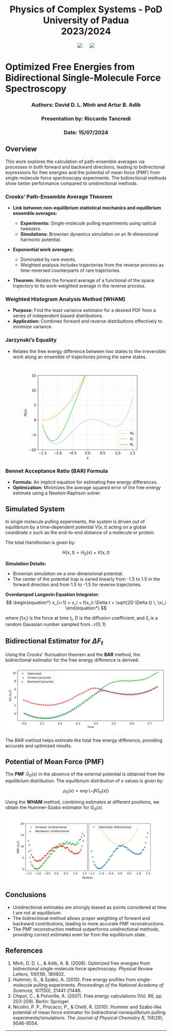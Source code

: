 <h1 align="center">Physics of Complex Systems - PoD<br> University of Padua <br> 2023/2024</h1>

<p align="center">
  <img src="https://user-images.githubusercontent.com/62724611/166108149-7629a341-bbca-4a3e-8195-67f469a0cc08.png" height="150"/>
   
  <img src="https://user-images.githubusercontent.com/62724611/166108076-98afe0b7-802c-4970-a2d5-bbb997da759c.png" height="150"/>
</p>

# Optimized Free Energies from Bidirectional Single-Molecule Force Spectroscopy

<h3 align="center"><b>Authors: </b>David D. L. Minh and Artur B. Adib<br></h3>

<h3 align="center"><b>Presentation by: </b>Riccardo Tancredi<br></h3>
<h3 align="center"><b>Date: </b>15/07/2024<br></h3>

## Overview

This work explores the calculation of path-ensemble averages via processes in both forward and backward directions, leading to bidirectional expressions for free energies and the potential of mean force (PMF) from single-molecule force spectroscopy experiments. The bidirectional methods show better performance compared to unidirectional methods.

### Crooks’ Path-Ensemble Average Theorem

- **Link between non-equilibrium statistical mechanics and equilibrium ensemble averages:**
  - **Experiments:** Single-molecule pulling experiments using optical tweezers.
  - **Simulations:** Brownian dynamics simulation on an N-dimensional harmonic potential.

- **Exponential work averages:**
  - Dominated by rare events.
  - Weighted analysis includes trajectories from the reverse process as time-reversed counterparts of rare trajectories.

- **Theorem:** Relates the forward average of a functional of the space trajectory to its work-weighted average in the reverse process.

### Weighted Histogram Analysis Method (WHAM)

- **Purpose:** Find the least variance estimator for a desired PDF from a series of independent biased distributions.
- **Application:** Combines forward and reverse distributions effectively to minimize variance.

### Jarzynski’s Equality

- Relates the free energy difference between two states to the irreversible work along an ensemble of trajectories joining the same states.

<img src="imgs/Hamiltonian.gif" width="400" style="display: block; margin: auto;" />

### Bennet Acceptance Ratio (BAR) Formula

- **Formula:** An implicit equation for estimating free energy differences.
- **Optimization:** Minimizes the average squared error of the free energy estimate using a Newton–Raphson solver.



## Simulated System

In single molecule pulling experiments, the system is driven out of equilibrium by a time-dependent potential $V(x, t)$ acting on a global coordinate $x$ such as the end-to-end distance of a molecule or protein.

The total Hamiltonian is given by:

$$
\begin{equation*}
  H(x, t) = H_0(x) + V(x, t)
\end{equation*}
$$

**Simulation Details:**
- Brownian simulation on a one-dimensional potential.
- The center of the potential trap is varied linearly from -1.5 to 1.5 in the forward direction and from 1.5 to -1.5 for reverse trajectories.

**Overdamped Langevin Equation Integrator:**
$$
\begin{equation*} 
  x_{i+1} = x_i + f(x_i) \Delta t + \sqrt{2D \Delta t} \, \xi_i 
\end{equation*}
$$

where $f(x_i)$ is the force at time $t_i$, $D$ is the diffusion coefficient, and $\xi_i$ is a random Gaussian number sampled from $\mathcal{N}(0, 1)$.


## Bidirectional Estimator for $\Delta F_t$

Using the Crooks' fluctuation theorem and the **BAR** method, the bidirectional estimator for the free energy difference is derived.

![First Image](imgs/Figure1.png)

The BAR method helps estimate the total free energy difference, providing accurate and optimized results.



## Potential of Mean Force (PMF)

The **PMF** $G_0(x)$ in the absence of the external potential is obtained from the equilibrium distribution. The equilibrium distribution of $x$ values is given by:

$$
\begin{equation*}
  \rho_0(x) \propto \exp(-\beta G_0(x))
\end{equation*}
$$

Using the **WHAM** method, combining estimates at different positions, we obtain the Hummer-Szabo estimator for $G_0(x)$.

![Second Image](imgs/Figure2.png)


## Conclusions

- Unidirectional estimates are strongly biased as points considered at time $t$ are not at equilibrium.
- The bidirectional method allows proper weighting of forward and backward contributions, leading to more accurate PMF reconstructions.
- The PMF reconstruction method outperforms unidirectional methods, providing correct estimates even far from the equilibrium state.


## References

1. Minh, D. D. L., & Adib, A. B. (2008). Optimized free energies from bidirectional single-molecule force spectroscopy. *Physical Review Letters, 100*(18), 180602.
2. Hummer, G., & Szabo, A. (2010). Free energy profiles from single-molecule pulling experiments. *Proceedings of the National Academy of Sciences, 107*(50), 21441-21446.
3. Chipot, C., & Pohorille, A. (2007). Free energy calculations (Vol. 86, pp. 203-209). Berlin: Springer.
4. Nicolini, P. P., Procacci, P., & Chelli, R. (2010). Hummer and Szabo-like potential of mean force estimator for bidirectional nonequilibrium pulling experiments/simulations. *The Journal of Physical Chemistry B, 114*(29), 9546-9554.

---
